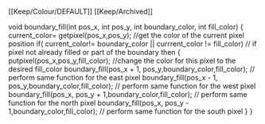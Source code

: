 [[Keep/Colour/DEFAULT]] [[Keep/Archived]] 

void boundary_fill(int pos_x, int pos_y, int boundary_color, int fill_color)
{  
current_color= getpixel(pos_x,pos_y);  //get the color of the current pixel position
if( current_color!= boundary_color || currrent_color != fill_color) // if pixel not already filled or part of the boundary then
{    
 putpixel(pos_x,pos_y,fill_color);  //change the color for this pixel to the desired fill_color
 boundary_fill(pos_x + 1, pos_y,boundary_color,fill_color);  // perform same function for the east pixel
 boundary_fill(pos_x - 1, pos_y,boundary_color,fill_color);  // perform same function for the west pixel
 boundary_fill(pos_x, pos_y + 1,boundary_color,fill_color);  // perform same function for the north pixel
 boundary_fill(pos_x, pos_y - 1,boundary_color,fill_color);  // perform same function for the south pixel
}
}
